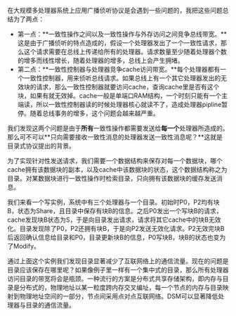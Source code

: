 在大规模多处理器系统上应用广播侦听协议是会遇到一些问题的，我把这些问题总结为了两点：

- 第一点：**一致性操作之间以及一致性操作与外存访问之间竞争总线带宽。**这是由于广播侦听的特点造成的，假设一个处理器发出了一个一致性请求，那么这个请求需要在总线上传递给所有的处理器。请求数量至少随着处理器个数的增多而线性增长，随着处理器的增多，总线上会产生拥堵。
- 第二点：**一致性控制器与处理器竞争cache访问带宽。**每个处理器都有一个一致性控制器，用来侦听总线请求。如果总线上有一个其它处理器发出的无效块的请求，那么一致性控制器就要访问cache，查询cache里是否有这个块，如果有就无效掉。cache一般是单端口RAM结构，一个时刻只能有一个主端读，所以一致性控制器读的时候处理器核心就读不了，造成处理器pipline暂停。随着总线事务的增多，这个问题会越来越严重。

我们发现这两个问题是由于**所有**一致性操作都需要发送给**每一个**处理器所造成的。那么可不可以**只向需要接收一致性消息的处理器发送一致性消息呢？**这就是目录式协议提出的背景。

为了实现针对性发送请求，我们需要一个数据结构来保存对每一个数据块，哪个cache拥有该数据块的副本，以及cache中该数据块的状态，这个数据结构称之为目录。对某数据块进行一致性操作时检索目录，只向拥有该数据块的缓存发送消息。

我们来看一个写实例，系统中有三个处理器与一个目录。初始时P0，P2均有块B，状态为Share，且目录中保存有块B的信息。之后P0发出一个写块B的请求，cache发现块B状态为S，于是向目录发出请求，请求将其它cache中的块B无效化。目录发现除了P0，P2还拥有块B，于是向P2发送无效化请求。P2无效完块B后返回确认信息给目录和P0，目录更新块B的信息，P0写块B，块B的状态也变为了Modify。

通过上面这个实例我们发现目录显著减少了互联网络上的通信流量。现在的问题是目录应该保存在哪里呢？如果像例子里一样有一个集中式的目录，那么所有处理器访问目录的带宽将会是瓶颈。一种流行的方案是分布式共享存储架构，即内存与目录是分布式的，物理地址以某一粒度跨内存交叉编址，每一个节点的内存与目录映射到物理地址空间的一部分，节点间采用点对点互联网络。DSM可以显著降低处理器与目录的通信流量。

